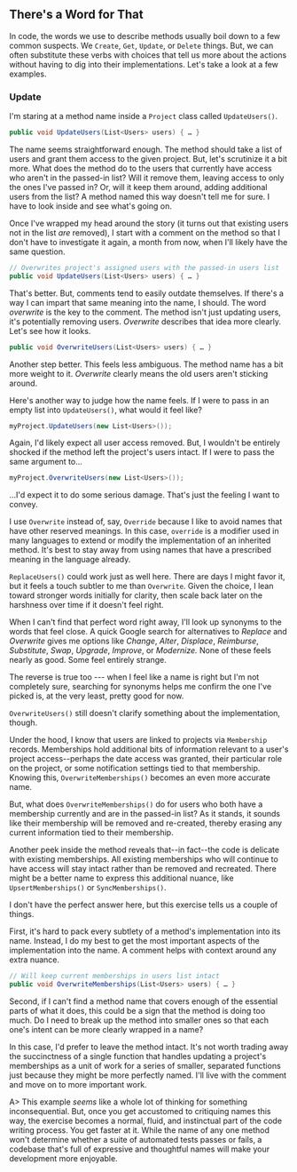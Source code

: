 ## There's a Word for That

In code, the words we use to describe methods usually boil down to a few common suspects. We `Create`, `Get`, `Update`, or `Delete` things. But, we can often substitute these verbs with choices that tell us more about the actions without having to dig into their implementations. Let's take a look at a few examples.

### Update

I'm staring at a method name inside a `Project` class called `UpdateUsers()`.

```C#
public void UpdateUsers(List<Users> users) { … }
```

The name seems straightforward enough. The method should take a list of users and grant them access to the given project. But, let's scrutinize it a bit more. What does the method do to the users that currently have access who aren't in the passed-in list? Will it remove them, leaving access to only the ones I've passed in? Or, will it keep them around, adding additional users from the list? A method named this way doesn't tell me for sure. I have to look inside and see what's going on. 

Once I've wrapped my head around the story (it turns out that existing users not in the list *are* removed), I start with a comment on the method so that I don't have to investigate it again, a month from now, when I'll likely have the same question.

```C#
// Overwrites project's assigned users with the passed-in users list
public void UpdateUsers(List<Users> users) { … }
```

That's better. But, comments tend to easily outdate themselves. If there's a way I can impart that same meaning into the name, I should. The word _overwrite_ is the key to the comment. The method isn't just updating users, it's potentially removing users. _Overwrite_ describes that idea more clearly. Let's see how it looks.

```C#
public void OverwriteUsers(List<Users> users) { … }
```

Another step better. This feels less ambiguous. The method name has a bit more weight to it. _Overwrite_ clearly means the old users aren't sticking around.

Here's another way to judge how the name feels. If I were to pass in an empty list into `UpdateUsers()`, what would it feel like? 

```C#
myProject.UpdateUsers(new List<Users>());
```

Again, I'd likely expect all user access removed. But, I wouldn't be entirely shocked if the method left the project's users intact. If I were to pass the same argument to...

```C#
myProject.OverwriteUsers(new List<Users>());
```

...I'd expect it to do some serious damage. That's just the feeling I want to convey.

I use `Overwrite` instead of, say, `Override` because I like to avoid names that have other reserved meanings. In this case, `override` is a modifier used in many languages to extend or modify the implementation of an inherited method. It's best to stay away from using names that have a prescribed meaning in the language already.

`ReplaceUsers()` could work just as well here. There are days I might favor it, but it feels a touch subtler to me than `Overwrite`. Given the choice, I lean toward stronger words initially for clarity, then scale back later on the harshness over time if it doesn't feel right.

When I can't find that perfect word right away, I'll look up synonyms to the words that feel close. A quick Google search for alternatives to _Replace_ and _Overwrite_ gives me options like _Change_, _Alter_, _Displace_, _Reimburse_, _Substitute_, _Swap_, _Upgrade_, _Improve_, or _Modernize._  None of these feels nearly as good. Some feel entirely strange. 

The reverse is true too --- when I feel like a name is right but I'm not completely sure, searching for synonyms helps me confirm the one I've picked is, at the very least, pretty good for now.

`OverwriteUsers()` still doesn't clarify something about the implementation, though. 

Under the hood, I know that users are linked to projects via `Membership` records. Memberships hold additional bits of information relevant to a user's project access--perhaps the date access was granted, their particular role on the project, or some notification settings tied to that membership. Knowing this, `OverwriteMemberships()` becomes an even more accurate name. 

But, what does `OverwriteMemberships()` do for users who both have a membership currently and are in the passed-in list? As it stands, it sounds like their membership will be removed and re-created, thereby erasing any current information tied to their membership. 

Another peek inside the method reveals that--in fact--the code is delicate with existing memberships. All existing memberships who will continue to have access will stay intact rather than be removed and recreated. There might be a better name to express this additional nuance, like `UpsertMemberships()` or `SyncMemberships()`. 

I don't have the perfect answer here, but this exercise tells us a couple of things.

First, it's hard to pack every subtlety of a method's implementation into its name. Instead, I do my best to get the most important aspects of the implementation into the name. A comment helps with context around any extra nuance.

```C#
// Will keep current memberships in users list intact
public void OverwriteMemberships(List<Users> users) { … }
```

Second, if I can't find a method name that covers enough of the essential parts of what it does, this could be a sign that the method is doing too much. Do I need to break up the method into smaller ones so that each one's intent can be more clearly wrapped in a name?

In this case, I'd prefer to leave the method intact. It's not worth trading away the succinctness of a single function that handles updating a project's memberships as a unit of work for a series of smaller, separated functions just because they might be more perfectly named. I'll live with the comment and move on to more important work.

A> This example _seems_ like a whole lot of thinking for something inconsequential. But, once you get accustomed to critiquing names this way, the exercise becomes a normal, fluid, and instinctual part of the code writing process. You get faster at it. While the name of any one method won't determine whether a suite of automated tests passes or fails, a codebase that's full of expressive and thoughtful names will make your development more enjoyable. 

